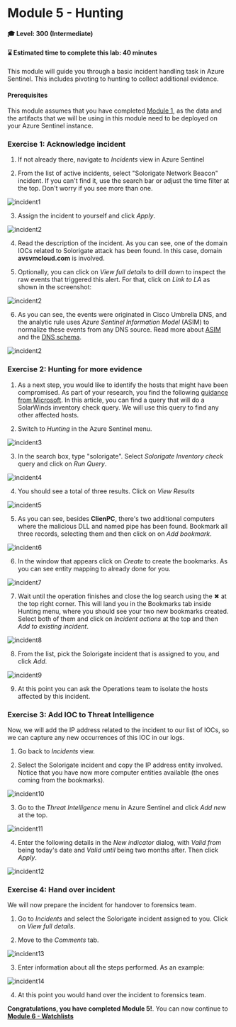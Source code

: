 # Module 5 - Hunting

#### 🎓 Level: 300 (Intermediate)
#### ⌛ Estimated time to complete this lab: 40 minutes

This module will guide you through a basic incident handling task in Azure Sentinel. This includes pivoting to hunting to collect additional evidence.

#### Prerequisites
This module assumes that you have completed [Module 1](Module-1-Setting-up-the-environment.md), as the data and the artifacts that we will be using in this module need to be deployed on your Azure Sentinel instance.

### Exercise 1: Acknowledge incident

1. If not already there, navigate to *Incidents* view in Azure Sentinel

2. From the list of active incidents, select "Solorigate Network Beacon" incident. If you can't find it, use the search bar or adjust the time filter at the top. Don't worry if you see more than one.

![incident1](../Images/incident1.png)

3. Assign the incident to yourself and click *Apply*.

![incident2](../Images/incident2.png)

4. Read the description of the incident. As you can see, one of the domain IOCs related to Solorigate attack has been found. In this case, domain **avsvmcloud.com** is involved. 

5. Optionally, you can click on *View full details* to drill down to inspect the raw events that triggered this alert. For that, click on *Link to LA* as shown in the screenshot:

![incident2](../Images/incident-details.png)

6. As you can see, the events were originated in Cisco Umbrella DNS, and the analytic rule uses *Azure Sentinel Information Model* (ASIM) to normalize these events from any DNS source. Read more about [ASIM](https://docs.microsoft.com/en-us/azure/sentinel/normalization) and the [DNS schema](https://docs.microsoft.com/en-us/azure/sentinel/dns-normalization-schema).

![incident2](../Images/raw-events.png)

### Exercise 2: Hunting for more evidence

1. As a next step, you would like to identify the hosts that might have been compromised. As part of your research, you find the following [guidance from Microsoft](https://techcommunity.microsoft.com/t5/azure-sentinel/solarwinds-post-compromise-hunting-with-azure-sentinel/ba-p/1995095). In this article, you can find a query that will do a SolarWinds inventory check query. We will use this query to find any other affected hosts.

2. Switch to *Hunting* in the Azure Sentinel menu.

![incident3](../Images/incident3.png)

3. In the search box, type "solorigate". Select *Solorigate Inventory check* query and click on *Run Query*.

![incident4](../Images/incident4.png)

4. You should see a total of three results. Click on *View Results*

![incident5](../Images/incident5.png)

5. As you can see, besides **ClienPC**, there's two additional computers where the malicious DLL and named pipe has been found. Bookmark all three records, selecting them and then click on on *Add bookmark*.

![incident6](../Images/incident6.png)

6. In the window that appears click on *Create* to create the bookmarks. As you can see entity mapping to already done for you.

![incident7](../Images/incident7.png)

7. Wait until the operation finishes and close the log search using the ✖ at the top right corner. This will land you in the Bookmarks tab inside Hunting menu, where you should see your two new bookmarks created. Select both of them and click on *Incident actions* at the top and then *Add to existing incident*.

![incident8](../Images/incident8.png)

8. From the list, pick the Solorigate incident that is assigned to you, and click *Add*.

![incident9](../Images/incident9.png)

9. At this point you can ask the Operations team to isolate the hosts affected by this incident.

### Exercise 3: Add IOC to Threat Intelligence
Now, we will add the IP address related to the incident to our list of IOCs, so we can capture any new occurrences of this IOC in our logs.

1. Go back to *Incidents* view.

2. Select the Solorigate incident and copy the IP address entity involved. Notice that you have now more computer entities available (the ones coming from the bookmarks).

![incident10](../Images/incident10.png)

3. Go to the *Threat Intelligence* menu in Azure Sentinel and click *Add new* at the top.

![incident11](../Images/incident11.png)

4. Enter the following details in the *New indicator* dialog, with *Valid from* being today's date and *Valid until* being two months after. Then click *Apply*.

![incident12](../Images/incident12.png)

### Exercise 4: Hand over incident
We will now prepare the incident for handover to forensics team.

1. Go to *Incidents* and select the Solorigate incident assigned to you. Click on *View full details*.

2. Move to the *Comments* tab.

![incident13](../Images/incident13.png)

3. Enter information about all the steps performed. As an example:

![incident14](../Images/incident14.png)

4. At this point you would hand over the incident to forensics team.


**Congratulations, you have completed Module 5!**. You can now continue to **[Module 6 - Watchlists](./Module-6-Watchlists.md)**